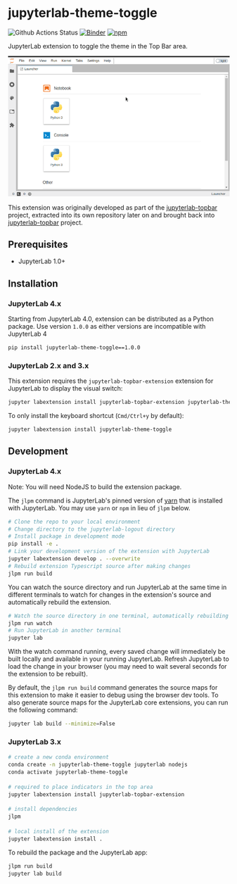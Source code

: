 # jupyterlab-theme-toggle

![Github Actions Status](https://github.com/jtpio/jupyterlab-theme-toggle/workflows/CI/badge.svg)
[![Binder](https://mybinder.org/badge_logo.svg)](https://mybinder.org/v2/gh/jtpio/jupyterlab-theme-toggle/stable?urlpath=lab)
[![npm](https://img.shields.io/npm/v/jupyterlab-theme-toggle.svg)](https://www.npmjs.com/package/jupyterlab-theme-toggle)

JupyterLab extension to toggle the theme in the Top Bar area.

![screencast](./doc/screencast.gif)

This extension was originally developed as part of the [jupyterlab-topbar](https://github.com/jtpio/jupyterlab-topbar) project, extracted into its own repository later on and
brought back into [jupyterlab-topbar](https://github.com/jtpio/jupyterlab-topbar) project.

## Prerequisites

- JupyterLab 1.0+

## Installation

### JupyterLab 4.x

Starting from JupyterLab 4.0, extension can be distributed as a Python package.
Use version `1.0.0` as either versions are incompatible with JupyterLab 4

```bash
pip install jupyterlab-theme-toggle==1.0.0
```

### JupyterLab 2.x and 3.x

This extension requires the `jupyterlab-topbar-extension` extension for JupyterLab to display the visual switch:

```bash
jupyter labextension install jupyterlab-topbar-extension jupyterlab-theme-toggle
```

To only install the keyboard shortcut (`Cmd/Ctrl+y` by default):

```bash
jupyter labextension install jupyterlab-theme-toggle
```

## Development

### JupyterLab 4.x

Note: You will need NodeJS to build the extension package.

The `jlpm` command is JupyterLab's pinned version of
[yarn](https://yarnpkg.com/) that is installed with JupyterLab. You may use
`yarn` or `npm` in lieu of `jlpm` below.

```bash
# Clone the repo to your local environment
# Change directory to the jupyterlab-logout directory
# Install package in development mode
pip install -e .
# Link your development version of the extension with JupyterLab
jupyter labextension develop . --overwrite
# Rebuild extension Typescript source after making changes
jlpm run build
```

You can watch the source directory and run JupyterLab at the same time in different terminals to watch for changes in the extension's source and automatically rebuild the extension.

```bash
# Watch the source directory in one terminal, automatically rebuilding when needed
jlpm run watch
# Run JupyterLab in another terminal
jupyter lab
```

With the watch command running, every saved change will immediately be built locally and available in your running JupyterLab. Refresh JupyterLab to load the change in your browser (you may need to wait several seconds for the extension to be rebuilt).

By default, the `jlpm run build` command generates the source maps for this extension to make it easier to debug using the browser dev tools. To also generate source maps for the JupyterLab core extensions, you can run the following command:

```bash
jupyter lab build --minimize=False
```

### JupyterLab 3.x

```bash
# create a new conda environment
conda create -n jupyterlab-theme-toggle jupyterlab nodejs
conda activate jupyterlab-theme-toggle

# required to place indicators in the top area
jupyter labextension install jupyterlab-topbar-extension

# install dependencies
jlpm

# local install of the extension
jupyter labextension install .
```

To rebuild the package and the JupyterLab app:

```bash
jlpm run build
jupyter lab build
```
